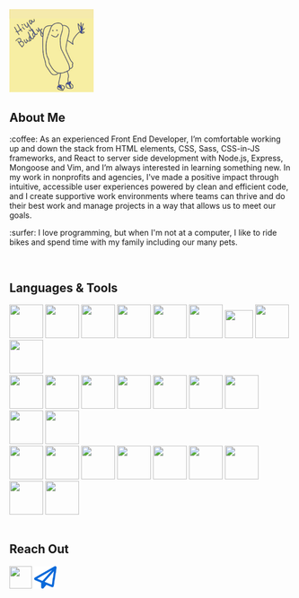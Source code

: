 <img src="./hiyabuddypostit.jpg" width="150" height="auto" alt="Hiya, Buddy text with one-armed hot dog from the office."/>

## About Me
<p>:coffee: As an experienced Front End Developer, I’m comfortable working up and down the stack from HTML elements, CSS, Sass, CSS-in-JS frameworks, and React to server side development with Node.js, Express, Mongoose and Vim, and I’m always interested in learning something new. In my work in nonprofits and agencies, I've made a positive impact through intuitive, accessible user experiences powered by clean and efficient code, and I create supportive work environments where teams can thrive and do their best work and manage projects in a way that allows us to meet our goals.</p>
<p>:surfer: I love programming, but when I'm not at a computer, I like to ride bikes and spend time with my family including our many pets. </p>

<br />

## Languages & Tools
<div>
<img src="https://cdn.jsdelivr.net/gh/devicons/devicon/icons/html5/html5-original-wordmark.svg"  width="60" height="60"/>
<img src="https://cdn.jsdelivr.net/gh/devicons/devicon/icons/css3/css3-original-wordmark.svg" width="60" height="60" />
<img src="https://cdn.jsdelivr.net/gh/devicons/devicon/icons/javascript/javascript-original.svg" width="60" height="60" />
<img src="https://cdn.jsdelivr.net/gh/devicons/devicon/icons/typescript/typescript-original.svg" width="60" height="60" />
<img src="https://cdn.jsdelivr.net/gh/devicons/devicon/icons/react/react-original.svg" width="60" height="60"  />
<img src="https://cdn.jsdelivr.net/gh/devicons/devicon/icons/bootstrap/bootstrap-original.svg" width="60" height="60"   />
<img src="https://cdn.jsdelivr.net/gh/devicons/devicon/icons/materialui/materialui-original.svg" width="50" height="50" />
<img src="https://cdn.jsdelivr.net/gh/devicons/devicon/icons/tailwindcss/tailwindcss-plain.svg" width="60" height="60" />
<img src="https://cdn.jsdelivr.net/gh/devicons/devicon/icons/sass/sass-original.svg" width="60" height="60" />
<br />
<img src="https://cdn.jsdelivr.net/gh/devicons/devicon/icons/wordpress/wordpress-plain.svg" width="60" height="60" />
<img src="https://cdn.jsdelivr.net/gh/devicons/devicon/icons/mongodb/mongodb-original.svg" width="60" height="60" />
<img src="https://cdn.jsdelivr.net/gh/devicons/devicon/icons/mysql/mysql-original.svg" width="60" height="60" />
<img src="https://cdn.jsdelivr.net/gh/devicons/devicon/icons/nodejs/nodejs-original.svg" width="60" height="60" />
<img src="https://cdn.jsdelivr.net/gh/devicons/devicon/icons/express/express-original.svg" width="60" height="60" />
<img src="https://cdn.jsdelivr.net/gh/devicons/devicon/icons/php/php-original.svg" width="60" height="60" />
<img src="https://cdn.jsdelivr.net/gh/devicons/devicon/icons/digitalocean/digitalocean-original.svg" width="60" height="60" />
<img src="https://cdn.jsdelivr.net/gh/devicons/devicon/icons/amazonwebservices/amazonwebservices-original.svg" width="60" height="60" />
<img src="https://cdn.jsdelivr.net/gh/devicons/devicon/icons/docker/docker-original.svg" width="60" height="60" />
<br />
<img src="https://cdn.jsdelivr.net/gh/devicons/devicon/icons/git/git-original.svg" width="60" height="60" />
<img src="https://cdn.jsdelivr.net/gh/devicons/devicon/icons/jira/jira-original.svg" width="60" height="60" />
<img src="https://cdn.jsdelivr.net/gh/devicons/devicon/icons/vscode/vscode-original.svg" width="60" height="60" />
<img src="https://cdn.jsdelivr.net/gh/devicons/devicon/icons/vim/vim-original.svg" width="60" height="60" />
<img src="https://cdn.jsdelivr.net/gh/devicons/devicon/icons/bash/bash-original.svg" width="60" height="60" />
<img src="https://cdn.jsdelivr.net/gh/devicons/devicon/icons/linux/linux-original.svg" width="60" height="60" />
<img src="https://cdn.jsdelivr.net/gh/devicons/devicon/icons/figma/figma-original.svg" width="60" height="60" />
<img src="https://cdn.jsdelivr.net/gh/devicons/devicon/icons/illustrator/illustrator-plain.svg" width="60" height="60" />
<img src="https://cdn.jsdelivr.net/gh/devicons/devicon/icons/photoshop/photoshop-plain.svg" width="60" height="60" />
</div>

<br />

## Reach Out
<a href="https://www.linkedin.com/in/caseyconlin/"><img src="https://cdn.jsdelivr.net/gh/devicons/devicon/icons/linkedin/linkedin-original.svg" width="40" height="40" /></a>
<a href="mailto:casey.conlin@gmail.com-"><img src="./email.svg" width="40" height="40" /></a>

          
<!--
**CaseyConlin/CaseyConlin** is a ✨ _special_ ✨ repository because its `README.md` (this file) appears on your GitHub profile.

Here are some ideas to get you started:

- 🔭 I’m currently working on ...
- 🌱 I’m currently learning ...
- 👯 I’m looking to collaborate on ...
- 🤔 I’m looking for help with ...
- 💬 Ask me about ...
- 📫 How to reach me: ...
- 😄 Pronouns: ...
- ⚡ Fun fact: ...
-->
